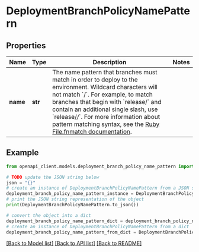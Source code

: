 # DeploymentBranchPolicyNamePattern


## Properties

Name | Type | Description | Notes
------------ | ------------- | ------------- | -------------
**name** | **str** | The name pattern that branches must match in order to deploy to the environment.  Wildcard characters will not match &#x60;/&#x60;. For example, to match branches that begin with &#x60;release/&#x60; and contain an additional single slash, use &#x60;release/*/*&#x60;. For more information about pattern matching syntax, see the [Ruby File.fnmatch documentation](https://ruby-doc.org/core-2.5.1/File.html#method-c-fnmatch). | 

## Example

```python
from openapi_client.models.deployment_branch_policy_name_pattern import DeploymentBranchPolicyNamePattern

# TODO update the JSON string below
json = "{}"
# create an instance of DeploymentBranchPolicyNamePattern from a JSON string
deployment_branch_policy_name_pattern_instance = DeploymentBranchPolicyNamePattern.from_json(json)
# print the JSON string representation of the object
print(DeploymentBranchPolicyNamePattern.to_json())

# convert the object into a dict
deployment_branch_policy_name_pattern_dict = deployment_branch_policy_name_pattern_instance.to_dict()
# create an instance of DeploymentBranchPolicyNamePattern from a dict
deployment_branch_policy_name_pattern_from_dict = DeploymentBranchPolicyNamePattern.from_dict(deployment_branch_policy_name_pattern_dict)
```
[[Back to Model list]](../README.md#documentation-for-models) [[Back to API list]](../README.md#documentation-for-api-endpoints) [[Back to README]](../README.md)


